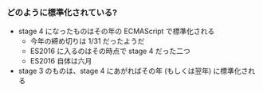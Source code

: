 ### どのように標準化されている?

* stage 4 になったものはその年の ECMAScript で標準化される
  - 今年の締め切りは 1/31 だったようだ
  - ES2016 に入るのはその時点で stage 4 だった二つ
  - ES2016 自体は六月
* stage 3 のものは、stage 4 にあがればその年 (もしくは翌年) に標準化される
